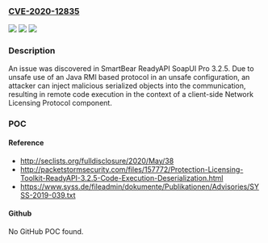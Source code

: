 ### [CVE-2020-12835](https://cve.mitre.org/cgi-bin/cvename.cgi?name=CVE-2020-12835)
![](https://img.shields.io/static/v1?label=Product&message=n%2Fa&color=blue)
![](https://img.shields.io/static/v1?label=Version&message=n%2Fa&color=blue)
![](https://img.shields.io/static/v1?label=Vulnerability&message=n%2Fa&color=brighgreen)

### Description

An issue was discovered in SmartBear ReadyAPI SoapUI Pro 3.2.5. Due to unsafe use of an Java RMI based protocol in an unsafe configuration, an attacker can inject malicious serialized objects into the communication, resulting in remote code execution in the context of a client-side Network Licensing Protocol component.

### POC

#### Reference
- http://seclists.org/fulldisclosure/2020/May/38
- http://packetstormsecurity.com/files/157772/Protection-Licensing-Toolkit-ReadyAPI-3.2.5-Code-Execution-Deserialization.html
- https://www.syss.de/fileadmin/dokumente/Publikationen/Advisories/SYSS-2019-039.txt

#### Github
No GitHub POC found.

